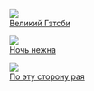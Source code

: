 ![](/books/prose_classic/Фрэнсис%20Скотт%20Фицджеральд/Великий%20Гэтсби.jpg)  
[Великий Гэтсби](/books/prose_classic/Фрэнсис%20Скотт%20Фицджеральд/Великий%20Гэтсби)

![](/books/prose_classic/Фрэнсис%20Скотт%20Фицджеральд/Ночь%20нежна.jpg)  
[Ночь нежна](/books/prose_classic/Фрэнсис%20Скотт%20Фицджеральд/Ночь%20нежна)

![](/books/prose_classic/Фрэнсис%20Скотт%20Фицджеральд/По%20эту%20сторону%20рая.jpg)  
[По эту сторону рая](/books/prose_classic/Фрэнсис%20Скотт%20Фицджеральд/По%20эту%20сторону%20рая)
